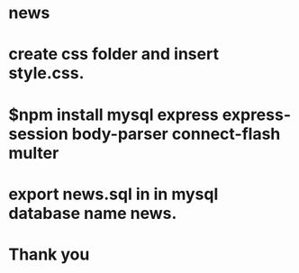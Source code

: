 # news
# create css folder and insert style.css.
# $npm install mysql express express-session body-parser connect-flash multer
# export news.sql in in mysql database name news.
# Thank you
